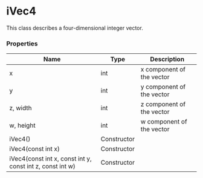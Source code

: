 # iVec4 #
This class describes a four-dimensional integer vector.

### Properties ###
| Name | Type | Description |
|-|-|-|
| x | int | x component of the vector |
| y | int | y component of the vector |
| z, width | int | z component of the vector |
| w, height | int | w component of the vector |
| iVec4() | Constructor | |
| iVec4(const int x) | Constructor | |
| iVec4(const int x, const int y, const int z, const int w) | Constructor | |
